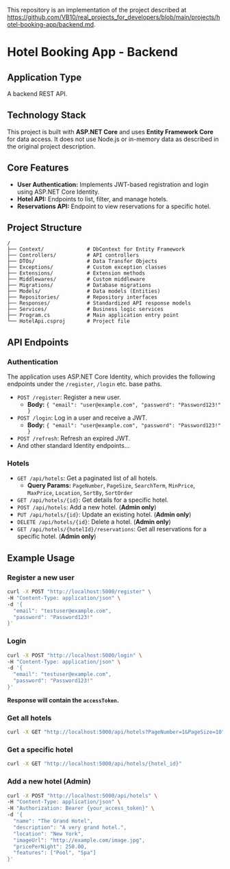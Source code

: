 This repository is an implementation of the project described at https://github.com/VB10/real_projects_for_developers/blob/main/projects/hotel-booking-app/backend.md.

# Hotel Booking App - Backend

## Application Type
A backend REST API.

## Technology Stack
This project is built with **ASP.NET Core** and uses **Entity Framework Core** for data access. It does not use Node.js or in-memory data as described in the original project description.

## Core Features
*   **User Authentication:** Implements JWT-based registration and login using ASP.NET Core Identity.
*   **Hotel API:** Endpoints to list, filter, and manage hotels.
*   **Reservations API:** Endpoint to view reservations for a specific hotel.

## Project Structure
```
/
├── Context/              # DbContext for Entity Framework
├── Controllers/          # API controllers
├── DTOs/                 # Data Transfer Objects
├── Exceptions/           # Custom exception classes
├── Extensions/           # Extension methods
├── Middlewares/          # Custom middleware
├── Migrations/           # Database migrations
├── Models/               # Data models (Entities)
├── Repositories/         # Repository interfaces
├── Responses/            # Standardized API response models
├── Services/             # Business logic services
├── Program.cs            # Main application entry point
└── HotelApi.csproj       # Project file
```

## API Endpoints

### Authentication
The application uses ASP.NET Core Identity, which provides the following endpoints under the `/register`, `/login` etc. base paths.

*   `POST /register`: Register a new user.
    *   **Body:** `{ "email": "user@example.com", "password": "Password123!" }`
*   `POST /login`: Log in a user and receive a JWT.
    *   **Body:** `{ "email": "user@example.com", "password": "Password123!" }`
*   `POST /refresh`: Refresh an expired JWT.
*   And other standard Identity endpoints...

### Hotels
*   `GET /api/hotels`: Get a paginated list of all hotels.
    *   **Query Params:** `PageNumber`, `PageSize`, `SearchTerm`, `MinPrice`, `MaxPrice`, `Location`, `SortBy`, `SortOrder`
*   `GET /api/hotels/{id}`: Get details for a specific hotel.
*   `POST /api/hotels`: Add a new hotel. (**Admin only**)
*   `PUT /api/hotels/{id}`: Update an existing hotel. (**Admin only**)
*   `DELETE /api/hotels/{id}`: Delete a hotel. (**Admin only**)
*   `GET /api/hotels/{hotelId}/reservations`: Get all reservations for a specific hotel. (**Admin only**)


## Example Usage

### Register a new user
```bash
curl -X POST "http://localhost:5000/register" \
-H "Content-Type: application/json" \
-d '{
  "email": "testuser@example.com",
  "password": "Password123!"
}'
```

### Login
```bash
curl -X POST "http://localhost:5000/login" \
-H "Content-Type: application/json" \
-d '{
  "email": "testuser@example.com",
  "password": "Password123!"
}'
```
**Response will contain the `accessToken`.**

### Get all hotels
```bash
curl -X GET "http://localhost:5000/api/hotels?PageNumber=1&PageSize=10"
```

### Get a specific hotel
```bash
curl -X GET "http://localhost:5000/api/hotels/{hotel_id}"
```

### Add a new hotel (Admin)
```bash
curl -X POST "http://localhost:5000/api/hotels" \
-H "Content-Type: application/json" \
-H "Authorization: Bearer {your_access_token}" \
-d '{
  "name": "The Grand Hotel",
  "description": "A very grand hotel.",
  "location": "New York",
  "imageUrl": "http://example.com/image.jpg",
  "pricePerNight": 250.00,
  "features": ["Pool", "Spa"]
}'
```
